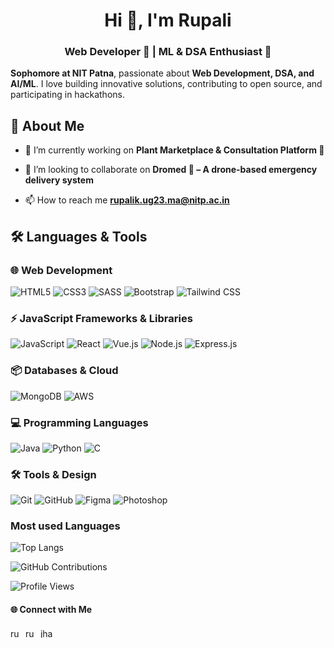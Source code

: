 
<h1 align="center">Hi 👋, I'm Rupali</h1>
<h3 align="center"> Web Developer 🚀 |  ML & DSA Enthusiast 🤖</h3>

**Sophomore at NIT Patna**, passionate about **Web Development, DSA, and AI/ML**. I love building innovative solutions, contributing to open source, and participating in hackathons.

## 🚀 About Me  

- 🔭 I’m currently working on **Plant Marketplace & Consultation Platform 🌱**



- 👯 I’m looking to collaborate on **Dromed 🚁 – A drone-based emergency delivery system**



- 📫 How to reach me **rupalik.ug23.ma@nitp.ac.in**



## 🛠️ Languages & Tools  

### **🌐 Web Development**
![HTML5](https://img.shields.io/badge/HTML5-E34F26?style=for-the-badge&logo=html5&logoColor=white)
![CSS3](https://img.shields.io/badge/CSS3-1572B6?style=for-the-badge&logo=css3&logoColor=white)
![SASS](https://img.shields.io/badge/SASS-CC6699?style=for-the-badge&logo=sass&logoColor=white)
![Bootstrap](https://img.shields.io/badge/Bootstrap-563D7C?style=for-the-badge&logo=bootstrap&logoColor=white)
![Tailwind CSS](https://img.shields.io/badge/TailwindCSS-38B2AC?style=for-the-badge&logo=tailwind-css&logoColor=white)

### **⚡ JavaScript Frameworks & Libraries**
![JavaScript](https://img.shields.io/badge/JavaScript-F7DF1E?style=for-the-badge&logo=javascript&logoColor=black)
![React](https://img.shields.io/badge/React-20232A?style=for-the-badge&logo=react&logoColor=61DAFB)
![Vue.js](https://img.shields.io/badge/Vue.js-4FC08D?style=for-the-badge&logo=vue.js&logoColor=white)
![Node.js](https://img.shields.io/badge/Node.js-43853D?style=for-the-badge&logo=node.js&logoColor=white)
![Express.js](https://img.shields.io/badge/Express.js-404D59?style=for-the-badge)

### **📦 Databases & Cloud**
![MongoDB](https://img.shields.io/badge/MongoDB-4EA94B?style=for-the-badge&logo=mongodb&logoColor=white)
![AWS](https://img.shields.io/badge/AWS-232F3E?style=for-the-badge&logo=amazon-aws&logoColor=white)

### **💻 Programming Languages**
![Java](https://img.shields.io/badge/Java-%23ED8B00.svg?style=for-the-badge&logo=openjdk&logoColor=white)
![Python](https://img.shields.io/badge/Python-3776AB?style=for-the-badge&logo=python&logoColor=white)
![C](https://img.shields.io/badge/C-00599C?style=for-the-badge&logo=c&logoColor=white)

### **🛠️ Tools & Design**
![Git](https://img.shields.io/badge/Git-F05032?style=for-the-badge&logo=git&logoColor=white)
![GitHub](https://img.shields.io/badge/GitHub-181717?style=for-the-badge&logo=github&logoColor=white)
![Figma](https://img.shields.io/badge/Figma-F24E1E?style=for-the-badge&logo=figma&logoColor=white)
![Photoshop](https://img.shields.io/badge/Photoshop-31A8FF?style=for-the-badge&logo=adobe-photoshop&logoColor=white)


### Most used Languages
![Top Langs](https://github-readme-stats.vercel.app/api/top-langs/?username=rupali2507&langs_count=8&theme=tokyonight)


![GitHub Contributions](https://github-readme-stats.vercel.app/api?username=rupali2507&show_icons=true&theme=radical&include_all_commits=true&count_private=true)


![Profile Views](https://komarev.com/ghpvc/?username=rupali2507&color=green)

#### 🌐 Connect with Me 
<p align="left">
<a href="https://linkedin.com/in/rupali-kumari" target="blank"><img align="center" src="https://raw.githubusercontent.com/rahuldkjain/github-profile-readme-generator/master/src/images/icons/Social/linked-in-alt.svg" alt="rupali-kumari" height="15" width="20" /></a>
<a href="https://www.leetcode.com/rups_2507" target="blank"><img align="center" src="https://raw.githubusercontent.com/rahuldkjain/github-profile-readme-generator/master/src/images/icons/Social/leet-code.svg" alt="rups_2507" height="15" width="20" /></a>
<a href="https://auth.geeksforgeeks.org/user/jharupcyjq" target="blank"><img align="center" src="https://raw.githubusercontent.com/rahuldkjain/github-profile-readme-generator/master/src/images/icons/Social/geeks-for-geeks.svg" alt="jharupcyjq" height="15" width="20" /></a>
</p>




